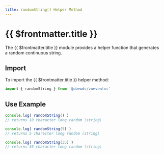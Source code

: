 ```yaml
---
title: randomString() Helper Method
---
```



<script setup>
    import DocsPackageVersion from '../../../src/views/compos/DocsPackageVersion.vue'
</script>



# {{ $frontmatter.title }}

The {{ $frontmatter.title }} module provides a helper function that generates a random continuous string.







## Import

To import the {{ $frontmatter.title }} helper method:

```javascript
import { randomString } from '@obewds/vueventus'
```






## Use Example

```javascript
console.log( randomString() )
// returns 10 character long random (string)

console.log( randomString(5) )
// returns 5 character long random (string)

console.log( randomString(35) )
// returns 35 character long random (string)
```






<DocsPackageVersion/>
